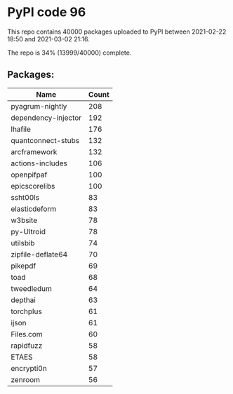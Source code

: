 # PyPI code 96

This repo contains 40000 packages uploaded to PyPI between 
2021-02-22 18:50 and 2021-03-02 21:16.

The repo is 34% (13999/40000) complete.

## Packages:

| Name  | Count |
| ----- | ----- |
| pyagrum-nightly | 208 |
| dependency-injector | 192 |
| lhafile | 176 |
| quantconnect-stubs | 132 |
| arcframework | 132 |
| actions-includes | 106 |
| openpifpaf | 100 |
| epicscorelibs | 100 |
| ssht00ls | 83 |
| elasticdeform | 83 |
| w3bsite | 78 |
| py-Ultroid | 78 |
| utilsbib | 74 |
| zipfile-deflate64 | 70 |
| pikepdf | 69 |
| toad | 68 |
| tweedledum | 64 |
| depthai | 63 |
| torchplus | 61 |
| ijson | 61 |
| Files.com | 60 |
| rapidfuzz | 58 |
| ETAES | 58 |
| encrypti0n | 57 |
| zenroom | 56 |


